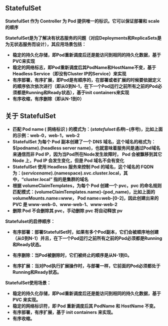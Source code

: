 ## StatefulSet

**StatefulSet 作为 Controller 为 Pod 提供唯一的标识。它可以保证部署和 scale 的顺序**

**StatefulSet是为了解决有状态服务的问题（对应Deployments和ReplicaSets是为无状态服务而设计），其应用场景包括：**

- **稳定的持久化存储，即Pod重新调度后还是能访问到相同的持久化数据，基于PVC来实现**
- **稳定的网络标志，即Pod重新调度后其PodName和HostName不变，基于Headless Service（即没有Cluster IP的Service）来实现**
- **有序部署，有序扩展，即Pod是有顺序的，在部署或者扩展的时候要依据定义的顺序依次依次进行（即从0到N-1，在下一个Pod运行之前所有之前的Pod必须都是Running和Ready状态），基于init containers来实现**
- **有序收缩，有序删除（即从N-1到0）**



## 关于 StatefulSet 

- **匹配 Pod name ( 网络标识 ) 的模式为：$(statefulset名称)-$(序号)，比如上面的示例：web-0，web-1，web-2**
- **StatefulSet 为每个 Pod 副本创建了一个 DNS 域名，这个域名的格式为： $(podname).(headless server name)，也就意味着服务间是通过Pod域名来通信而非 Pod IP，因为当Pod所在Node发生故障时， Pod 会被飘移到其它 Node 上，Pod IP 会发生变化，但是 Pod 域名不会有变化**
- **StatefulSet 使用 Headless 服务来控制 Pod 的域名，这个域名的 FQDN 为：$(service name).$(namespace).svc.cluster.local，其中，“cluster.local” 指的是集群的域名**
- **根据 volumeClaimTemplates，为每个 Pod 创建一个 pvc，pvc 的命名规则匹配模式：(volumeClaimTemplates.name)-(pod_name)，比如上面的 volumeMounts.name=www， Pod name=web-[0-2]，因此创建出来的 PVC 是 www-web-0、www-web-1、www-web-2**
- **删除 Pod 不会删除其 pvc，手动删除 pvc 将自动释放 pv**



**Statefulset的启停顺序：**

- **有序部署：部署StatefulSet时，如果有多个Pod副本，它们会被顺序地创建（从0到N-1）并且，在下一个Pod运行之前所有之前的Pod必须都是Running和Ready状态。**

- **有序删除：当Pod被删除时，它们被终止的顺序是从N-1到0。**

- **有序扩展：当对Pod执行扩展操作时，与部署一样，它前面的Pod必须都处于Running和Ready状态。**　

  

**StatefulSet使用场景：**

- **稳定的持久化存储，即Pod重新调度后还是能访问到相同的持久化数据，基于 PVC 来实现。**
- **稳定的网络标识符，即 Pod 重新调度后其 PodName 和 HostName 不变。**
- **有序部署，有序扩展，基于 init containers 来实现。**
- **有序收缩。**

